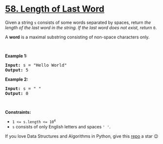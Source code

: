 # [58. Length of Last Word][title]

<p>Given a string <code>s</code> consists of some words separated by spaces, return <em>the length of the last word in the string. If the last word does not exist, return </em><code>0</code>.</p>
<p>A <strong>word</strong> is a maximal substring consisting of non-space characters only.</p>
<p> </p>
<p><strong>Example 1:</strong></p>
<pre><strong>Input:</strong> s = "Hello World"
<strong>Output:</strong> 5
</pre><p><strong>Example 2:</strong></p>
<pre><strong>Input:</strong> s = " "
<strong>Output:</strong> 0
</pre>
<p> </p>
<p><strong>Constraints:</strong></p>
<ul>
<li><code>1 &lt;= s.length &lt;= 10<sup>4</sup></code></li>
<li><code>s</code> consists of only English letters and spaces <code>' '</code>.</li>
</ul>


If you love Data Structures and Algorithms in Python, give this [repo][me] a star :wink:

[title]: https://leetcode.com/problems/length-of-last-word
[me]: https://github.com/bumblebee211196/awesome-python-leetcode